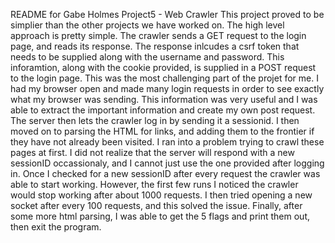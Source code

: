 README for Gabe Holmes Project5 - Web Crawler 
This project proved to be simplier than the other projects we have worked on. The high level approach is pretty simple. The crawler sends a GET request to the login page, and reads its response. The response inlcudes a csrf token that needs to be supplied along with the username and password. This inforamtion, along with the cookie provided, is supplied in a POST request to the login page. This was the most challenging part of the projet for me. I had my browser open and made many login requests in order to see exactly what my browser was sending. This information was very useful and I was able to extract the important information and create my own post request. The server then lets the crawler log in by sending it a sessionid. I then moved on to parsing the HTML for links, and adding them to the frontier if they have not already been visited. I ran into a problem trying to crawl these pages at first. I did not realize that the server will respond with a new sessionID occassionaly, and I cannot just use the one provided after logging in. Once I checked for a new sessionID after every request the crawler was able to start working. However, the first few runs I noticed the crawler would stop working after about 1000 requests. I then tried opening a new socket after every 100 requests, and this solved the issue. Finally, after some more html parsing, I was able to get the 5 flags and print them out, then exit the program. 